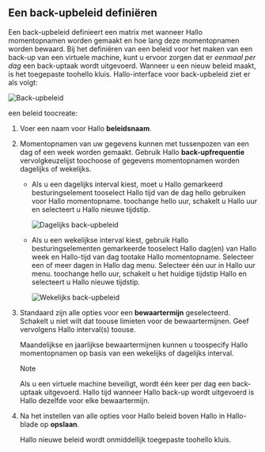 ## <a name="defining-a-backup-policy"></a>Een back-upbeleid definiëren
Een back-upbeleid definieert een matrix met wanneer Hallo momentopnamen worden gemaakt en hoe lang deze momentopnamen worden bewaard. Bij het definiëren van een beleid voor het maken van een back-up van een virtuele machine, kunt u ervoor zorgen dat er *eenmaal per dag* een back-uptaak wordt uitgevoerd. Wanneer u een nieuw beleid maakt, is het toegepaste toohello kluis. Hallo-interface voor back-upbeleid ziet er als volgt:

![Back-upbeleid](./media/backup-create-policy-for-vms/backup-policy.png)

een beleid toocreate:

1. Voer een naam voor Hallo **beleidsnaam**.
2. Momentopnamen van uw gegevens kunnen met tussenpozen van een dag of een week worden gemaakt. Gebruik Hallo **back-upfrequentie** vervolgkeuzelijst toochoose of gegevens momentopnamen worden dagelijks of wekelijks.
   
   * Als u een dagelijks interval kiest, moet u Hallo gemarkeerd besturingselement tooselect Hallo tijd van de dag hello gebruiken voor Hallo momentopname. toochange hello uur, schakelt u Hallo uur en selecteert u Hallo nieuwe tijdstip.
     
     ![Dagelijks back-upbeleid](./media/backup-create-policy-for-vms/backup-policy-daily.png) <br/>
   * Als u een wekelijkse interval kiest, gebruik Hallo besturingselementen gemarkeerde tooselect Hallo dag(en) van Hallo week en Hallo-tijd van dag tootake Hallo momentopname. Selecteer een of meer dagen in Hallo dag menu. Selecteer één uur in Hallo uur menu. toochange hello uur, schakelt u het huidige tijdstip Hallo en selecteert u Hallo nieuwe tijdstip.
     
     ![Wekelijks back-upbeleid](./media/backup-create-policy-for-vms/backup-policy-weekly.png)
3. Standaard zijn alle opties voor een **bewaartermijn** geselecteerd. Schakelt u niet wilt dat toouse limieten voor de bewaartermijnen. Geef vervolgens Hallo interval(s) toouse.
   
    Maandelijkse en jaarlijkse bewaartermijnen kunnen u toospecify Hallo momentopnamen op basis van een wekelijks of dagelijks interval.
   
   > [!NOTE]
   > Als u een virtuele machine beveiligt, wordt één keer per dag een back-uptaak uitgevoerd. Hallo tijd wanneer Hallo back-up wordt uitgevoerd is Hallo dezelfde voor elke bewaartermijn.
   > 
   > 
4. Na het instellen van alle opties voor Hallo beleid boven Hallo in Hallo-blade op **opslaan**.
   
    Hallo nieuwe beleid wordt onmiddellijk toegepaste toohello kluis.

